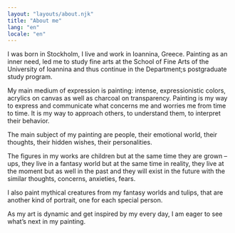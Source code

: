 ```yaml
---
layout: "layouts/about.njk"
title: "About me"
lang: "en"
locale: "en"
---
```


I was born in Stockholm, I live and work in Ioannina, Greece. Painting as an inner need, led me to study fine arts at the School of Fine Arts of the University of Ioannina and thus continue in the Department;s postgraduate study program.

My main medium of expression is painting: intense, expressionistic colors, acrylics on canvas as well as charcoal on transparency. Painting is my way to express and communicate what concerns me and worries me from time to time. It is my way to approach others, to understand them, to interpret their behavior.

The main subject of my painting are people, their emotional world, their thoughts, their hidden wishes, their personalities.

The figures in my works are children but at the same time they are grown – ups, they live in a fantasy world but at the same time in reality, they live at the moment but as well in the past and they will exist in the future with the similar thoughts, concerns, anxieties, fears.

I also paint mythical creatures from my fantasy worlds and tulips, that are another kind of portrait, one for each special person.

As my art is dynamic and get inspired by my every day, I am eager to see what’s next in my painting.
